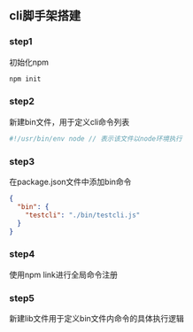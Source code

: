 ## cli脚手架搭建

### step1
初始化npm
```js
npm init
```

### step2
新建bin文件，用于定义cli命令列表
```js
#!/usr/bin/env node // 表示该文件以node环境执行
```

### step3
在package.json文件中添加bin命令
```json
{
  "bin": {
    "testcli": "./bin/testcli.js"
  }
}
```

### step4
使用npm link进行全局命令注册

### step5
新建lib文件用于定义bin文件内命令的具体执行逻辑
